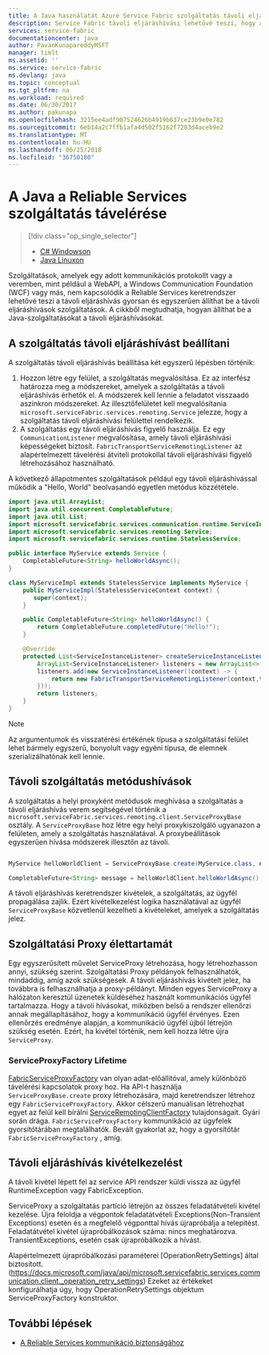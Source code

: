 ```yaml
---
title: A Java használatát Azure Service Fabric szolgáltatás távoli eljáráshívási |} Microsoft Docs
description: Service Fabric távoli eljáráshívási lehetővé teszi, hogy az ügyfelek és a szolgáltatások távoli eljáráshívás segítségével Java szolgáltatásokkal kommunikálni.
services: service-fabric
documentationcenter: java
author: PavanKunapareddyMSFT
manager: timlt
ms.assetid: ''
ms.service: service-fabric
ms.devlang: java
ms.topic: conceptual
ms.tgt_pltfrm: na
ms.workload: required
ms.date: 06/30/2017
ms.author: pakunapa
ms.openlocfilehash: 3215ee4adf907524626b4919b637ce23b9e0e782
ms.sourcegitcommit: 6eb14a2c7ffb1afa4d502f5162f7283d4aceb9e2
ms.translationtype: MT
ms.contentlocale: hu-HU
ms.lasthandoff: 06/25/2018
ms.locfileid: "36750180"
---
```

# <a name="service-remoting-in-java-with-reliable-services"></a>A Java a Reliable Services szolgáltatás távelérése
> [!div class="op_single_selector"]
> * [C# Windowson](service-fabric-reliable-services-communication-remoting.md)
> * [Java Linuxon](service-fabric-reliable-services-communication-remoting-java.md)
>
>

Szolgáltatások, amelyek egy adott kommunikációs protokollt vagy a veremben, mint például a WebAPI, a Windows Communication Foundation (WCF) vagy más, nem kapcsolódik a Reliable Services keretrendszer lehetővé teszi a távoli eljáráshívás gyorsan és egyszerűen állíthat be a távoli eljáráshívások szolgáltatások.  A cikkből megtudhatja, hogyan állíthat be a Java-szolgáltatásokat a távoli eljáráshívásokat.

## <a name="set-up-remoting-on-a-service"></a>A szolgáltatás távoli eljáráshívást beállítani
A szolgáltatás távoli eljáráshívás beállítása két egyszerű lépésben történik:

1. Hozzon létre egy felület, a szolgáltatás megvalósítása. Ez az interfész határozza meg a módszereket, amelyek a szolgáltatás a távoli eljáráshívás érhetők el. A módszerek kell lennie a feladatot visszaadó aszinkron módszereket. Az illesztőfelületet kell megvalósítania `microsoft.serviceFabric.services.remoting.Service` jelezze, hogy a szolgáltatás távoli eljáráshívási felülettel rendelkezik.
2. A szolgáltatás egy távoli eljáráshívás figyelő használja. Ez egy `CommunicationListener` megvalósítása, amely távoli eljáráshívási képességeket biztosít. `FabricTransportServiceRemotingListener` az alapértelmezett távelérési átviteli protokollal távoli eljáráshívási figyelő létrehozásához használható.

A következő állapotmentes szolgáltatások például egy távoli eljáráshívással működik a "Hello, World" beolvasandó egyetlen metódus közzététele.

```java
import java.util.ArrayList;
import java.util.concurrent.CompletableFuture;
import java.util.List;
import microsoft.servicefabric.services.communication.runtime.ServiceInstanceListener;
import microsoft.servicefabric.services.remoting.Service;
import microsoft.servicefabric.services.runtime.StatelessService;

public interface MyService extends Service {
    CompletableFuture<String> helloWorldAsync();
}

class MyServiceImpl extends StatelessService implements MyService {
    public MyServiceImpl(StatelessServiceContext context) {
       super(context);
    }

    public CompletableFuture<String> helloWorldAsync() {
        return CompletableFuture.completedFuture("Hello!");
    }

    @Override
    protected List<ServiceInstanceListener> createServiceInstanceListeners() {
        ArrayList<ServiceInstanceListener> listeners = new ArrayList<>();
        listeners.add(new ServiceInstanceListener((context) -> {
            return new FabricTransportServiceRemotingListener(context,this);
        }));
        return listeners;
    }
}
```

> [!NOTE]
> Az argumentumok és visszatérési értékének típusa a szolgáltatási felület lehet bármely egyszerű, bonyolult vagy egyéni típusa, de elemnek szerializálhatónak kell lennie.
>
>

## <a name="call-remote-service-methods"></a>Távoli szolgáltatás metódushívások
A szolgáltatás a helyi proxyként metódusok meghívása a szolgáltatás a távoli eljáráshívás verem segítségével történik a `microsoft.serviceFabric.services.remoting.client.ServiceProxyBase` osztály. A `ServiceProxyBase` hoz létre egy helyi proxykiszolgáló ugyanazon a felületen, amely a szolgáltatás használatával. A proxybeállítások egyszerűen hívása módszerek illesztőn az távoli.

```java

MyService helloWorldClient = ServiceProxyBase.create(MyService.class, new URI("fabric:/MyApplication/MyHelloWorldService"));

CompletableFuture<String> message = helloWorldClient.helloWorldAsync();

```

A távoli eljáráshívás keretrendszer kivételek, a szolgáltatás, az ügyfél propagálása zajlik. Ezért kivételkezelést logika használatával az ügyfél `ServiceProxyBase` közvetlenül kezelheti a kivételeket, amelyek a szolgáltatás jelez.

## <a name="service-proxy-lifetime"></a>Szolgáltatási Proxy élettartamát
Egy egyszerűsített művelet ServiceProxy létrehozása, hogy létrehozhasson annyi, szükség szerint. Szolgáltatási Proxy példányok felhasználhatók, mindaddig, amíg azok szükségesek. A távoli eljáráshívás kivételt jelez, ha továbbra is felhasználhatja a proxy-példányt. Minden egyes ServiceProxy a hálózaton keresztül üzenetek küldéséhez használt kommunikációs ügyfél tartalmazza. Hogy a távoli hívásokat, miközben belső a rendszer ellenőrzi annak megállapításához, hogy a kommunikáció ügyfél érvényes. Ezen ellenőrzés eredménye alapján, a kommunikáció ügyfél újból létrejön szükség esetén. Ezért, ha kivétel történik, nem kell hozza létre újra `ServiceProxy`.

### <a name="serviceproxyfactory-lifetime"></a>ServiceProxyFactory Lifetime
[FabricServiceProxyFactory](https://docs.microsoft.com/java/api/microsoft.servicefabric.services.remoting.client._fabric_service_proxy_factory) van olyan adat-előállítóval, amely különböző távelérési kapcsolatok proxy hoz. Ha API-t használja `ServiceProxyBase.create` proxy létrehozására, majd keretrendszer létrehoz egy `FabricServiceProxyFactory`.
Akkor célszerű manuálisan létrehozhat egyet az felül kell bírálni [ServiceRemotingClientFactory](https://docs.microsoft.com/java/api/microsoft.servicefabric.services.remoting.client._service_remoting_client_factory) tulajdonságait.
Gyári során drága. `FabricServiceProxyFactory` kommunikáció az ügyfelek gyorsítótárában megtalálhatók.
Bevált gyakorlat az, hogy a gyorsítótár `FabricServiceProxyFactory` , amíg.

## <a name="remoting-exception-handling"></a>Távoli eljáráshívás kivételkezelést
A távoli kivétel lépett fel az service API rendszer küldi vissza az ügyfél RuntimeException vagy FabricException.

ServiceProxy a szolgáltatás partíció létrejön az összes feladatátvételi kivétel kezelése. Újra feloldja a végpontok feladatátvételi Exceptions(Non-Transient Exceptions) esetén és a megfelelő végponttal hívás újrapróbálja a telepítést. Feladatátvétel kivétel újrapróbálkozások száma: nincs meghatározva.
TransientExceptions, esetén csak újrapróbálkozik a hívást.

Alapértelmezett újrapróbálkozási paraméterei [OperationRetrySettings] által biztosított. (https://docs.microsoft.com/java/api/microsoft.servicefabric.services.communication.client._operation_retry_settings) Ezeket az értékeket konfigurálhatja úgy, hogy OperationRetrySettings objektum ServiceProxyFactory konstruktor.

## <a name="next-steps"></a>További lépések
* [A Reliable Services kommunikáció biztonságához](service-fabric-reliable-services-secure-communication-java.md)

